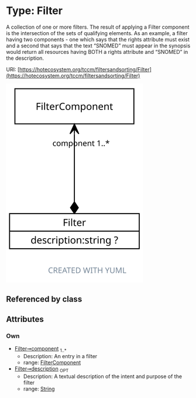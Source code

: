 
# Type: Filter


A collection of one or more filters. The result of applying a Filter component is the intersection of the sets of
qualifying elements. As an example, a filter having two components - one which says that the rights attribute must
exist and a second that says that the text “SNOMED” must appear in the synopsis would return all resources having
BOTH a rights attribute and “SNOMED” in the description.

URI: [https://hotecosystem.org/tccm/filtersandsorting/Filter](https://hotecosystem.org/tccm/filtersandsorting/Filter)


![img](images/Filter.svg)

## Referenced by class


## Attributes


### Own

 * [Filter➞component](Filter_component.md)  <sub>1..*</sub>
    * Description: An entry in a filter
    * range: [FilterComponent](FilterComponent.md)
 * [Filter➞description](Filter_description.md)  <sub>OPT</sub>
    * Description: A textual description of the intent and purpose of the filter
    * range: [String](types/String.md)
